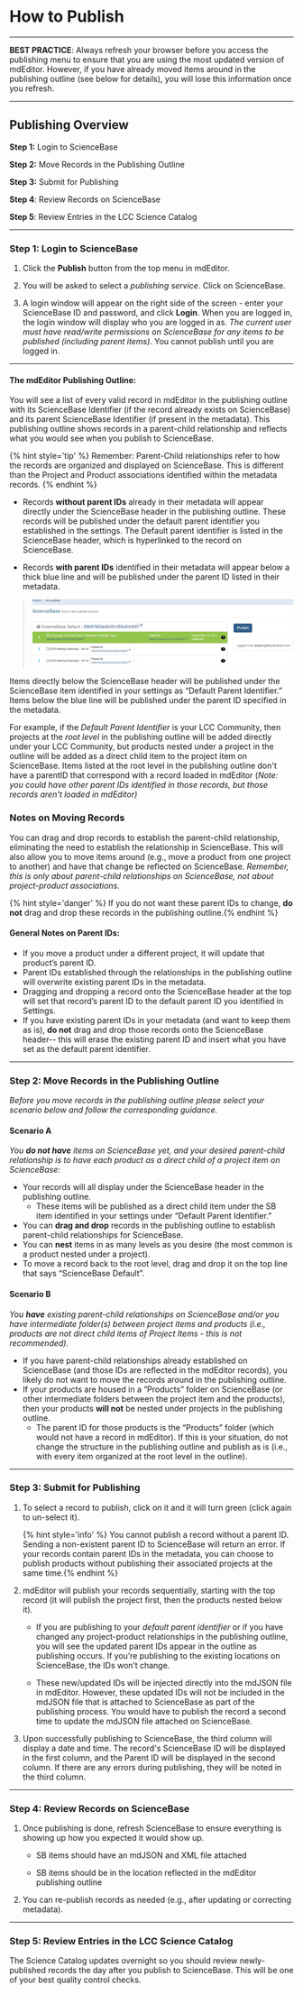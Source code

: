 # How to Publish

---

**BEST PRACTICE**: Always refresh your browser before you access the publishing menu to ensure that you are using the most updated version of mdEditor. However, if you have already moved items around in the publishing outline \(see below for details\), you will lose this information once you refresh.

---

## **Publishing Overview**

**Step 1:** Login to ScienceBase

**Step 2:** Move Records in the Publishing Outline

**Step 3:** Submit for Publishing

**Step 4**: Review Records on ScienceBase

**Step 5**: Review Entries in the LCC Science Catalog

---

### Step 1: Login to ScienceBase

1. Click the **Publish** button from the top menu in mdEditor.

2. You will be asked to select a _publishing service_. Click on ScienceBase.

3. A login window will appear on the right side of the screen - enter your ScienceBase ID and password, and click **Login**. When you are logged in, the login window will display who you are logged in as. _The current user must have read/write permissions on ScienceBase for any items to be published \(including parent items\)_. You cannot publish until you are logged in.

---

#### The mdEditor Publishing Outline:

You will see a list of every valid record in mdEditor in the publishing outline with its ScienceBase Identifier \(if the record already exists on ScienceBase\) and its parent ScienceBase Identifier \(if present in the metadata\). This publishing outline shows records in a parent-child relationship and reflects what you would see when you publish to ScienceBase.

{% hint style='tip' %} Remember: Parent-Child relationships refer to how the records are organized and displayed on ScienceBase. This is different than the Project and Product associations identified within the metadata records. {% endhint %}

* Records **without parent IDs** already in their metadata will appear directly under the ScienceBase header in the publishing outline. These records will be published under the default parent identifier you established in the settings. The Default parent identifier is listed in the ScienceBase header, which is hyperlinked to the record on ScienceBase. 

* Records **with parent IDs** identified in their metadata will appear below a thick blue line and will be published under the parent ID listed in their metadata.

> ![](/assets/publish_screenshot_2.png)



Items directly below the ScienceBase header will be published under the ScienceBase item identified in your settings as “Default Parent Identifier.” Items below the blue line will be published under the parent ID specified in the metadata.

For example, if the _Default Parent Identifier_ is your LCC Community, then projects at the _root level_ in the publishing outline will be added directly under your LCC Community, but products nested under a project in the outline will be added as a direct child item to the project item on ScienceBase. Items listed at the root level in the publishing outline don't have a parentID that correspond with a record loaded in mdEditor \(_Note: you could have other parent IDs identified in those records, but those records aren't loaded in mdEditor\)_

### Notes on Moving Records

You can drag and drop records to establish the parent-child relationship, eliminating the need to establish the relationship in ScienceBase. This will also allow you to move items around \(e.g., move a product from one project to another\) and have that change be reflected on ScienceBase. _Remember, this is only about parent-child relationships on ScienceBase, not about project-product associations._

{% hint style='danger' %} If you do not want these parent IDs to change, **do not** drag and drop these records in the publishing outline.{% endhint %}

#### **General Notes on Parent IDs**:

* If you move a product under a different project, it will update that product’s parent ID.
* Parent IDs established through the relationships in the publishing outline will overwrite existing parent IDs in the metadata.
* Dragging and dropping a record onto the ScienceBase header at the top will set that record’s parent ID to the default parent ID you identified in Settings.
* If you have existing parent IDs in your metadata \(and want to keep them as is\), **do not** drag and drop those records onto the ScienceBase header-- this will erase the existing parent ID and insert what you have set as the default parent identifier.


---

### Step 2: Move Records in the Publishing Outline

_Before you move records in the publishing outline please select your scenario below and follow the corresponding guidance._

#### Scenario A

_You **do not have** items on ScienceBase yet, and your desired parent-child relationship is to have each product as a direct child of a project item on ScienceBase:_

* Your records will all display under the ScienceBase header in the publishing outline. 
  * These items will be published as a direct child item under the SB item identified in your settings under “Default Parent Identifier.”
* You can **drag and drop** records in the publishing outline to establish parent-child relationships for ScienceBase.
* You can **nest** items in as many levels as you desire \(the most common is a product nested under a project\).
* To move a record back to the root level, drag and drop it on the top line that says “ScienceBase Default”.

#### Scenario B

_You **have** existing parent-child relationships on ScienceBase and/or you have intermediate folder\(s\) between project items and products \(i.e., products are not direct child items of Project Items - this is not recommended\)._

* If you have parent-child relationships already established on ScienceBase \(and those IDs are reflected in the mdEditor records\), you likely do not want to move the records around in the publishing outline.
* If your products are housed in a “Products” folder on ScienceBase \(or other intermediate folders between the project item and the products\), then your products **will not** be nested under projects in the publishing outline. 
  * The parent ID for those products is the “Products” folder \(which would not have a record in mdEditor\). If this is your situation, do not change the structure in the publishing outline and publish as is \(i.e., with every item organized at the root level in the outline\).




---

### Step 3: Submit for Publishing

1. To select a record to publish, click on it and it will turn green \(click again to un-select it\).

   {% hint style='info' %} You cannot publish a record without a parent ID. Sending a non-existent parent ID to ScienceBase will return an error. If your records contain parent IDs in the metadata, you can choose to publish products without publishing their associated projects at the same time.{% endhint %}

2. mdEditor will publish your records sequentially, starting with the top record \(it will publish the project first, then the products nested below it\).

   * If you are publishing to your _default parent identifier_ or if you have changed any project-product relationships in the publishing outline, you will see the updated parent IDs appear in the outline as publishing occurs. If you’re publishing to the existing locations on ScienceBase, the IDs won’t change.

   * These new/updated IDs will be injected directly into the mdJSON file in mdEditor. However, these updated IDs will not be included in the mdJSON file that is attached to ScienceBase as part of the publishing process. You would have to publish the record a second time to update the mdJSON file attached on ScienceBase.

3. Upon successfully publishing to ScienceBase, the third column will display a date and time. The record's ScienceBase ID will be displayed in the first column, and the Parent ID will be displayed in the second column. If there are any errors during publishing, they will be noted in the third column.

---

### Step 4: Review Records on ScienceBase

1. Once publishing is done, refresh ScienceBase to ensure everything is showing up how you expected it would show up.

   * SB items should have an mdJSON and XML file attached

   * SB items should be in the location reflected in the mdEditor publishing outline

2. You can re-publish records as needed \(e.g., after updating or correcting metadata\).

---

### Step 5: Review Entries in the LCC Science Catalog

The Science Catalog updates overnight so you should review newly-published records the day after you publish to ScienceBase. This will be one of your best quality control checks.

